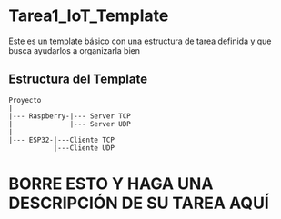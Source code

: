 # Tarea1_IoT_Template

Este es un template básico con una estructura de tarea definida y que busca ayudarlos a organizarla bien

## Estructura del Template
```
Proyecto  
|  
|--- Raspberry-|--- Server TCP   
|              |--- Server UDP  
|  
|--- ESP32-|---Cliente TCP  
           |---Cliente UDP  
```
# BORRE ESTO Y HAGA UNA DESCRIPCIÓN DE SU TAREA AQUÍ
